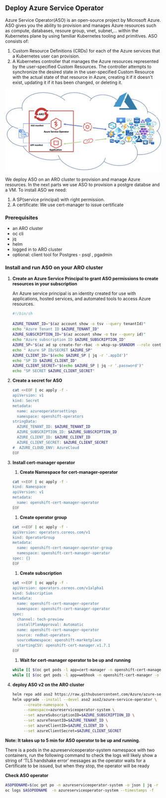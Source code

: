 ## Deploy Azure Service Operator
Azure Service Operator(ASO) is an open-source project by Microsoft Azure. ASO gives you the ability to provision and manages Azure resources such as compute, databases, resoure group, vnet, subnet,... within the Kubernetes plane by using familiar Kubernetes tooling and primitives. ASO consists of:
1. Custom Resource Definitions (CRDs) for each of the Azure services that a Kubernetes user can provision.
1. A Kubernetes controller that manages the Azure resources represented by the user-specified Custom Resources. The controller attempts to synchronize the desired state in the user-specified Custom Resource with the actual state of that resource in Azure, creating it if it doesn't exist, updating it if it has been changed, or deleting it.

![Azure-Service-operator](../assets/images/aso-schematic.png)



We deploy ASO on an ARO cluster to provision and manage Azure resources. In the next parts we use ASO to provision a postgre databse and a VM. To install ASO we need:

1. A SP(service principal) with right permission.  
1. A certificate: We use cert-manager to issue certificate 

### Prerequisites

* an ARO cluster
* oc cli
* jq
* helm
* logged in to ARO cluster
* optional: client tool for Postgres - psql , pgadmin

###  Install and run ASO on your ARO cluster


1. **Create an Azure Service Principal to grant ASO permissions to create resources in your subscription**
 
   An Azure service principal is an identity created for use with applications, hosted services, and automated tools to access Azure resources.
   ```bash
   #!/bin/sh

   AZURE_TENANT_ID="$(az account show -o tsv --query tenantId)"
   echo "Azure Tenant ID $AZURE_TENANT_ID"
   AZURE_SUBSCRIPTION_ID="$(az account show -o tsv --query id)"
   echo "Azure subscription ID $AZURE_SUBSCRIPTION_ID"
   AZURE_SP="$(az ad sp create-for-rbac -n wksp-sp-$RANDOM --role contributor  --scopes /subscriptions/$AZURE_SUBSCRIPTION_ID -o json )"
   echo " Azure SP ID/SECRET $AZURE_SP"
   AZURE_CLIENT_ID="$(echo $AZURE_SP | jq -r '.appId')"
   echo "SP ID $AZURE_CLIENT_ID"
   AZURE_CLIENT_SECRET="$(echo $AZURE_SP | jq -r '.password')"
   echo "SP SECRET $AZURE_CLIENT_SECRET"
   ```

1. **Create a secret for ASO** 
   ```bash
   cat <<EOF | oc apply -f - 
   apiVersion: v1
   kind: Secret
   metadata:
     name: azureoperatorsettings
     namespace: openshift-operators
   stringData:
     AZURE_TENANT_ID: $AZURE_TENANT_ID
     AZURE_SUBSCRIPTION_ID: $AZURE_SUBSCRIPTION_ID
     AZURE_CLIENT_ID: $AZURE_CLIENT_ID
     AZURE_CLIENT_SECRET: $AZURE_CLIENT_SECRET
   #  AZURE_CLOUD_ENV: AzureCloud
   EOF
   ```
   
1. **Install cert-manager operator**

    1. **Create Namespace for cert-manager-operator**
      ```bash
      cat <<EOF | oc apply -f -
      kind: Namespace
      apiVersion: v1
      metadata:
        name: openshift-cert-manager-operator
      EOF
      ```
      
    1. **Create operator group**
      ```bash
      cat <<EOF | oc apply -f -
      apiVersion: operators.coreos.com/v1
      kind: OperatorGroup
      metadata:
        name: openshift-cert-manager-operator-group
        namespace: openshift-cert-manager-operator
      spec: {}  
      EOF
      ```
    1. **Create subscription**
      ```bash
      cat <<EOF | oc apply -f -
      apiVersion: operators.coreos.com/v1alpha1
      kind: Subscription
      metadata:
        name: openshift-cert-manager-operator
        namespace: openshift-cert-manager-operator
      spec:
        channel: tech-preview
        installPlanApproval: Automatic
        name: openshift-cert-manager-operator
        source: redhat-operators
        sourceNamespace: openshift-marketplace
        startingCSV: openshift-cert-manager.v1.7.1
      EOF
      ```

    1. **Wait for cert-manager operator to be up and running**
      ```bash
      while [[ $(oc get pods -l app=cert-manager -n openshift-cert-manager -o 'jsonpath={..status.conditions[?(@.type=="Ready")].status}') != "True" ]]; do echo "waiting for cert-manager pod" && sleep 1; done
      while [[ $(oc get pods -l app=webhook -n openshift-cert-manager -o 'jsonpath={..status.conditions[?(@.type=="Ready")].status}') != "True" ]]; do echo "waiting for cert-manager webhook pod" && sleep 1; done
      ```
      
1. **deploy ASO **v2 on **the **ARO**** cluster****
   ```bash
   helm repo add aso2 https://raw.githubusercontent.com/Azure/azure-service-operator/main/v2/charts
   helm upgrade --install --devel aso2 aso2/azure-service-operator \
        --create-namespace \
        --namespace=azureserviceoperator-system \
        --set azureSubscriptionID=$AZURE_SUBSCRIPTION_ID \
        --set azureTenantID=$AZURE_TENANT_ID \
        --set azureClientID=$AZURE_CLIENT_ID \
        --set azureClientSecret=$AZURE_CLIENT_SECRET
   ```
   

**Note: It takes up to 5 min for ASO operator to be up and running.**

There is a pods in the azureserviceoperator-system namespace with two containers, run the following command to check the logs will likely show a string of ‘TLS handshake error’ messages as the operator waits for a Certificate to be issued, but when they stop, the operator will be ready

**Check ASO operator**

   ```bash
   ASOPODNAME=$(oc get po -n azureserviceoperator-system -o json | jq -r .items[0].metadata.name)
   oc logs $ASOPODNAME  -n azureserviceoperator-system --timestamps -f
   ```
